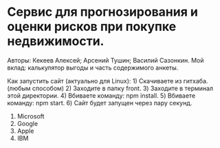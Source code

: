 # Сервис для прогнозирования и оценки рисков при покупке недвижимости.
Авторы: Кекеев Алексей; Арсений Тушин; Василий Сазонкин. Мой вклад: калькулятор выгоды и часть содержимого анкеты.
<p></p>
Как запустить сайт (актуально для Linux):
1) Скачиваете из гитхаба. (любым способом)
2) Заходите в папку front.
3) Заходите в терминал этой директории.
4) Вбиваете команду: npm install.
5) Вбиваете команду: npm start.
6) Сайт будет запущен через пару секунд.

<ol>
  <li>Microsoft</li>
  <li>Google</li>
  <li>Apple</li>
  <li>IBM</li>
</ol>
